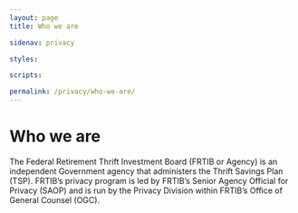 ```yaml
---
layout: page
title: Who we are

sidenav: privacy

styles:

scripts:

permalink: /privacy/who-we-are/
---
```

# Who we are

The Federal Retirement Thrift Investment Board (FRTIB or Agency) is an independent Government agency that administers the Thrift Savings Plan (TSP). FRTIB’s privacy program is led by FRTIB’s Senior Agency Official for Privacy (SAOP) and is run by the Privacy Division within FRTIB’s Office of General Counsel (OGC).

<!-- CONTENT END -->
